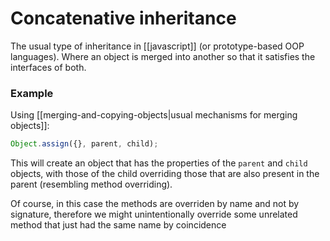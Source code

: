 # Concatenative inheritance
The usual type of inheritance in [[javascript]] (or prototype-based OOP languages). Where an object is merged into another so that it satisfies the interfaces of both.

### Example
Using [[merging-and-copying-objects|usual mechanisms for merging objects]]:

```js
Object.assign({}, parent, child);
```

This will create an object that has the properties of the `parent` and `child` objects, with those of the child overriding those that are also present in the parent (resembling method overriding).

Of course, in this case the methods are overriden by name and not by signature, therefore we might unintentionally override some unrelated method that just had the same name by coincidence
